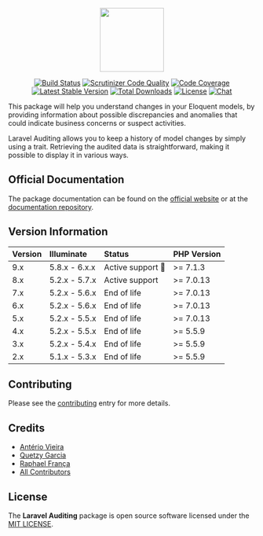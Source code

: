 <p align="center">
    <a href="http://laravel-auditing.com" target="_blank"><img width="130" src="http://www.laravel-auditing.com/assets/img/laravel-auditing-logo.png#v2"></a>
</p>

<p align="center">
    <a href="https://scrutinizer-ci.com/g/owen-it/laravel-auditing/build-status/master"><img src="https://scrutinizer-ci.com/g/owen-it/laravel-auditing/badges/build.png?b=master" alt="Build Status"></a>
    <a href="https://scrutinizer-ci.com/g/owen-it/laravel-auditing/build-status/master"><img src="https://scrutinizer-ci.com/g/owen-it/laravel-auditing/badges/quality-score.png?b=master" title="Scrutinizer Code Quality"></a>
    <a href="https://scrutinizer-ci.com/g/owen-it/laravel-auditing/build-status/master"><img src="https://scrutinizer-ci.com/g/owen-it/laravel-auditing/badges/coverage.png?b=master" alt="Code Coverage"></a>
    <a href="https://packagist.org/packages/owen-it/laravel-auditing"><img src="https://poser.pugx.org/owen-it/laravel-auditing/v/stable.svg" alt="Latest Stable Version"></a>
    <a href="https://packagist.org/packages/owen-it/laravel-auditing"><img src="https://poser.pugx.org/owen-it/laravel-auditing/d/total.svg" alt="Total Downloads"></a>
    <a href="https://packagist.org/packages/owen-it/laravel-auditing"><img src="https://poser.pugx.org/owen-it/laravel-auditing/license.svg" alt="License"></a>
    <a href="https://discord.gg/csD9ysg"><img src="https://img.shields.io/badge/chat-on%20discord-7289DA.svg" alt="Chat"></a>
</p>

This package will help you understand changes in your Eloquent models, by providing information about possible discrepancies and anomalies that could indicate business concerns or suspect activities. 

Laravel Auditing allows you to keep a history of model changes by simply using a trait. Retrieving the audited data is straightforward, making it possible to display it in various ways.

## Official Documentation
The package documentation can be found on the [official website](http://www.laravel-auditing.com) or at the [documentation repository](https://github.com/owen-it/laravel-auditing-doc/blob/master/documentation.md).

## Version Information
 Version   | Illuminate    | Status                  | PHP Version
:----------|:--------------|:------------------------|:------------
 9.x       | 5.8.x - 6.x.x | Active support :rocket: | >= 7.1.3
 8.x       | 5.2.x - 5.7.x | Active support          | >= 7.0.13
 7.x       | 5.2.x - 5.6.x | End of life             | >= 7.0.13
 6.x       | 5.2.x - 5.6.x | End of life             | >= 7.0.13
 5.x       | 5.2.x - 5.5.x | End of life             | >= 7.0.13
 4.x       | 5.2.x - 5.5.x | End of life             | >= 5.5.9
 3.x       | 5.2.x - 5.4.x | End of life             | >= 5.5.9
 2.x       | 5.1.x - 5.3.x | End of life             | >= 5.5.9

## Contributing
Please see the [contributing](http://laravel-auditing.com/docs/master/contributing) entry for more details.

## Credits
- [Antério Vieira](https://github.com/anteriovieira)
- [Quetzy Garcia](https://github.com/quetzyg)
- [Raphael França](https://github.com/raphaelfranca)
- [All Contributors](https://github.com/owen-it/laravel-auditing/graphs/contributors)

## License
The **Laravel Auditing** package is open source software licensed under the [MIT LICENSE](LICENSE.md).
